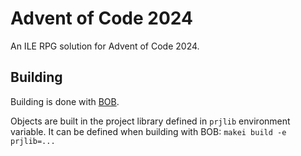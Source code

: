 # Advent of Code 2024

An ILE RPG solution for Advent of Code 2024.

## Building

Building is done with [BOB](https://github.com/IBM/ibmi-bob).

Objects are built in the project library defined in ```prjlib``` environment variable. It can be defined when building with BOB: ```makei build -e prjlib=...```
